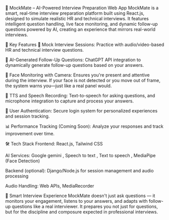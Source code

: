 🧠 MockMate – AI-Powered Interview Preparation Web App
MockMate is a smart, real-time interview preparation platform built using React.js, designed to simulate realistic HR and technical interviews. It features intelligent question handling, live face monitoring, and dynamic follow-up questions powered by AI, creating an experience that mirrors real-world interviews.

🚀 Key Features
🎤 Mock Interview Sessions: Practice with audio/video-based HR and technical interview questions.

🤖 AI-Generated Follow-Up Questions: ChatGPT API integration to dynamically generate follow-up questions based on your answers.

🎥 Face Monitoring with Camera: Ensures you're present and attentive during the interview. If your face is not detected or you move out of frame, the system warns you—just like a real panel would.

🧠 TTS and Speech Recording: Text-to-speech for asking questions, and microphone integration to capture and process your answers.

🔐 User Authentication: Secure login system for personalized experiences and session tracking.

📊 Performance Tracking (Coming Soon): Analyze your responses and track improvement over time.

🛠️ Tech Stack
Frontend: React.js, Tailwind CSS

AI Services: Google gemini , Speech to text , Text to speech  , MediaPipe (Face Detection)

Backend (optional): Django/Node.js for session management and audio processing

Audio Handling: Web APIs, MediaRecorder

📸 Smart Interview Experience
MockMate doesn't just ask questions — it monitors your engagement, listens to your answers, and adapts with follow-up questions like a real interviewer. It prepares you not just for questions, but for the discipline and composure expected in professional interviews.
